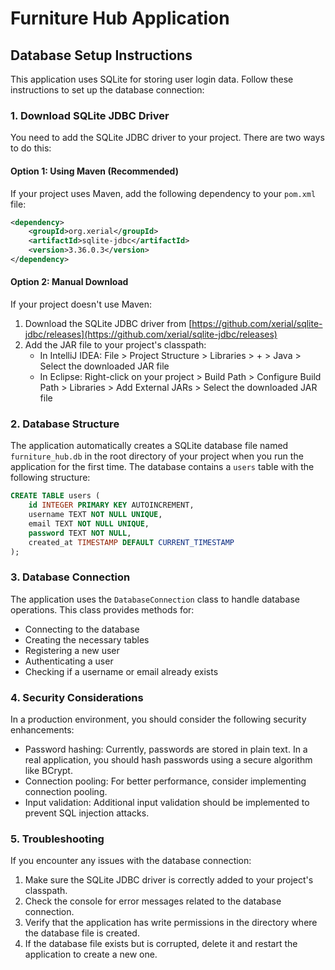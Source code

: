 # Furniture Hub Application

## Database Setup Instructions

This application uses SQLite for storing user login data. Follow these instructions to set up the database connection:

### 1. Download SQLite JDBC Driver

You need to add the SQLite JDBC driver to your project. There are two ways to do this:

#### Option 1: Using Maven (Recommended)

If your project uses Maven, add the following dependency to your `pom.xml` file:

```xml
<dependency>
    <groupId>org.xerial</groupId>
    <artifactId>sqlite-jdbc</artifactId>
    <version>3.36.0.3</version>
</dependency>
```

#### Option 2: Manual Download

If your project doesn't use Maven:

1. Download the SQLite JDBC driver from [https://github.com/xerial/sqlite-jdbc/releases](https://github.com/xerial/sqlite-jdbc/releases)
2. Add the JAR file to your project's classpath:
   - In IntelliJ IDEA: File > Project Structure > Libraries > + > Java > Select the downloaded JAR file
   - In Eclipse: Right-click on your project > Build Path > Configure Build Path > Libraries > Add External JARs > Select the downloaded JAR file

### 2. Database Structure

The application automatically creates a SQLite database file named `furniture_hub.db` in the root directory of your project when you run the application for the first time. The database contains a `users` table with the following structure:

```sql
CREATE TABLE users (
    id INTEGER PRIMARY KEY AUTOINCREMENT,
    username TEXT NOT NULL UNIQUE,
    email TEXT NOT NULL UNIQUE,
    password TEXT NOT NULL,
    created_at TIMESTAMP DEFAULT CURRENT_TIMESTAMP
);
```

### 3. Database Connection

The application uses the `DatabaseConnection` class to handle database operations. This class provides methods for:

- Connecting to the database
- Creating the necessary tables
- Registering a new user
- Authenticating a user
- Checking if a username or email already exists

### 4. Security Considerations

In a production environment, you should consider the following security enhancements:

- Password hashing: Currently, passwords are stored in plain text. In a real application, you should hash passwords using a secure algorithm like BCrypt.
- Connection pooling: For better performance, consider implementing connection pooling.
- Input validation: Additional input validation should be implemented to prevent SQL injection attacks.

### 5. Troubleshooting

If you encounter any issues with the database connection:

1. Make sure the SQLite JDBC driver is correctly added to your project's classpath.
2. Check the console for error messages related to the database connection.
3. Verify that the application has write permissions in the directory where the database file is created.
4. If the database file exists but is corrupted, delete it and restart the application to create a new one.